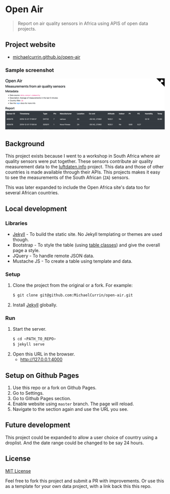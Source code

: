 # Open Air
> Report on air quality sensors in Africa using APIS of open data projects.

## Project website

- [michaelcurrin.github.io/open-air](https://michaelcurrin.github.io/open-air/)

### Sample screenshot

![Sample image](docs/preview.png)

## Background

This project exists because I went to a workshop in South Africa where air quality sensors were put together. These sensors contribute air quality measurement data to the [luftdaten.info](https://luftdaten.info) project. This data and those of other countries is made available through their APIs. This projects makes it easy to see the measurements of the South African (`ZA`) sensors.

This was later expanded to include the Open Africa site's data too for several African countries.

## Local development

### Libraries

- [Jekyll](https://jekyllrb.com/) - To build the static site. No Jekyll templating or themes are used though.
- Bootstrap - To style the table (using [table classes](https://getbootstrap.com/docs/4.3/content/tables/)) and give the overall page a style.
- JQuery - To handle remote JSON data.
- Mustache JS - To create a table using template and data.

### Setup

1. Clone the project from the original or a fork. For example:
    ```bash
    $ git clone git@github.com:MichaelCurrin/open-air.git
    ```
2. Install [Jekyll](https://jekyllrb.com/) globally.

### Run

1. Start the server.
    ```bash
    $ cd <PATH_TO_REPO>
    $ jekyll serve
    ```
1. Open this URL in the browser.
    - http://127.0.0.1:4000


## Setup on Github Pages

1. Use this repo or a fork on Github Pages.
2. Go to Settings.
3. Go to Github Pages section.
4. Enable website using `master` branch. The page will reload.
5. Navigate to the section again and use the URL you see.

## Future development

This project could be expanded to allow a user choice of country using a droplist. And the date range could be changed to be say 24 hours.

## License

[MIT License](LICENSE)

Feel free to fork this project and submit a PR with improvements. Or use this as a template for your own data project, with a link back this this repo.
